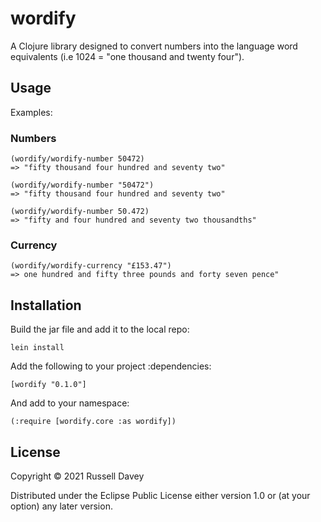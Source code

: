 # wordify

A Clojure library designed to convert numbers into the language word equivalents 
(i.e 1024 = "one thousand and twenty four").

## Usage

Examples:

### Numbers

```
(wordify/wordify-number 50472)
=> "fifty thousand four hundred and seventy two"

(wordify/wordify-number "50472")
=> "fifty thousand four hundred and seventy two"

(wordify/wordify-number 50.472)
=> "fifty and four hundred and seventy two thousandths"
```

### Currency
```
(wordify/wordify-currency "£153.47")
=> one hundred and fifty three pounds and forty seven pence"
```

## Installation

Build the jar file and add it to the local repo:
```
lein install
```

Add the following to your project :dependencies:
```
[wordify "0.1.0"]
```

And add to your namespace:
```
(:require [wordify.core :as wordify])
```

## License

Copyright © 2021 Russell Davey

Distributed under the Eclipse Public License either version 1.0 or (at
your option) any later version.
